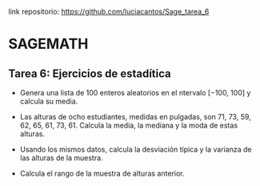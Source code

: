 link repositorio: https://github.com/luciacantos/Sage_tarea_6

SAGEMATH
====
Tarea 6: Ejercicios de estadítica
-----

- Genera una lista de 100 enteros aleatorios en el ntervalo [−100, 100] y calcula su media.

- Las alturas de ocho estudiantes, medidas en pulgadas, son 71, 73, 59, 62, 65, 61, 73, 61. Calcula la media, la mediana y la moda de estas alturas.

- Usando los mismos datos, calcula la desviación típica y la varianza de las alturas de la muestra.

- Calcula el rango de la muestra de alturas anterior.
